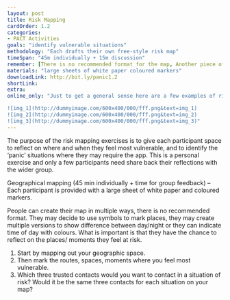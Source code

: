 ```yaml
---
layout: post
title: Risk Mapping
cardOrder: 1.2
categories:
- PACT Activities
goals: "identify vulnerable situations"
methodology: "Each drafts their own free-style risk map"
timeSpan: "45m individually + 15m discussion"
remember: [There is no recommended format for the map, Another piece of advice]
materials: "large sheets of white paper coloured markers"
downloadLink: http://bit.ly/panic1.2
shortLink:
extra:
online_only: "Just to get a general sense here are a few examples of risk maps created in previous workshops:

![img_1](http://dummyimage.com/600x400/000/fff.png&text=img_1)
![img_2](http://dummyimage.com/600x400/000/fff.png&text=img_2)
![img_3](http://dummyimage.com/600x400/000/fff.png&text=img_3)"
---
```


The purpose of the risk mapping exercises is to give each participant space to reflect on where and when they feel most vulnerable, and to identify the ‘panic’ situations where they may require the app. This is a personal exercise and only a few participants need share back their reflections with the wider group.

Geographical mapping (45 min individually + time for group feedback) – Each participant is provided with a large sheet of white paper and coloured markers.

People can create their map in multiple ways, there is no recommended format. They may decide to use symbols to mark places, they may create multiple versions to show difference between day/night or they can indicate time of day with colours. What is important is that they have the chance to reflect on the places/ moments they feel at risk.

1. Start by mapping out your geographic space.
2. Then mark the routes, spaces, moments where you feel most vulnerable.
3. Which three trusted contacts would you want to contact in a situation of risk? Would it be the same three contacts for each situation on your map?

<div class="cs-online">
